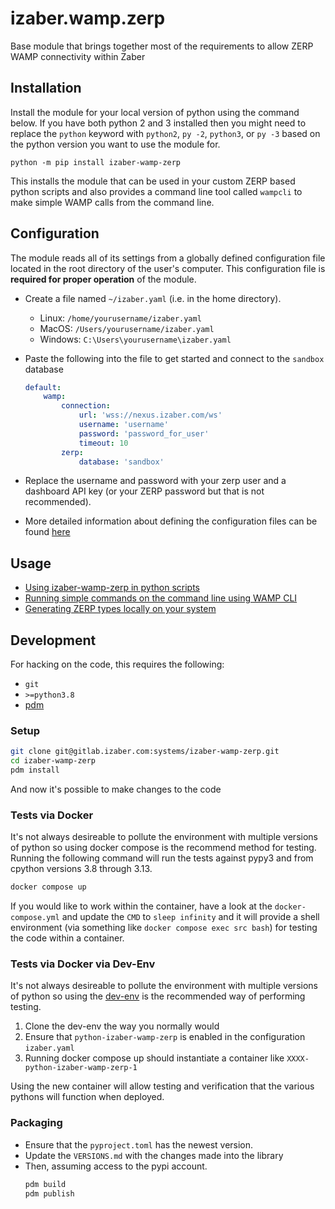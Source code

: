 # izaber.wamp.zerp

Base module that brings together most of the requirements to allow ZERP WAMP connectivity within Zaber

## Installation

Install the module for your local version of python using the command below. If you have both python 2 and 3 installed then you might need to replace the `python` keyword with `python2`, `py -2`, `python3`, or `py -3` based on the python version you want to use the module for.

```
python -m pip install izaber-wamp-zerp
```

This installs the module that can be used in your custom ZERP based python scripts and also provides a command line tool called `wampcli` to make simple WAMP calls from the command line.

## Configuration

The module reads all of its settings from a globally defined configuration file located in the root directory of the user's computer. This configuration file is **required for proper operation** of the module.

- Create a file named `~/izaber.yaml` (i.e. in the home directory).
  - Linux: ``/home/yourusername/izaber.yaml``
  - MacOS: ``/Users/yourusername/izaber.yaml``
  - Windows: ``C:\Users\yourusername\izaber.yaml``

- Paste the following into the file to get started and connect to the `sandbox` database

  ```yaml
  default:
      wamp:
          connection:
              url: 'wss://nexus.izaber.com/ws'
              username: 'username'
              password: 'password_for_user'
              timeout: 10
          zerp:
              database: 'sandbox'
  ```
- Replace the username and password with your zerp user and a dashboard API key (or your ZERP password but that is not recommended).
- More detailed information about defining the configuration files can be found [here](https://github.com/zabertech/python-izaber/blob/master/docs/tutorial.rst)

## Usage

- [Using izaber-wamp-zerp in python scripts](docs/usage_in_scripts.md)
- [Running simple commands on the command line using WAMP CLI](docs/wampcli_usage.md)
- [Generating ZERP types locally on your system](docs/type_generation.md)


## Development

For hacking on the code, this requires the following:

- `git`
- `>=python3.8`
- [pdm](https://pdm-project.org/en/latest/)

### Setup

```bash
git clone git@gitlab.izaber.com:systems/izaber-wamp-zerp.git
cd izaber-wamp-zerp
pdm install
```

And now it's possible to make changes to the code

### Tests via Docker

It's not always desireable to pollute the environment with multiple versions of python so using docker compose is the recommend method for testing. Running the following command will run the tests against pypy3 and from cpython versions 3.8 through 3.13.

```bash
docker compose up
```

If you would like to work within the container, have a look at the `docker-compose.yml` and update the `CMD` to `sleep infinity` and it will provide a shell environment (via something like `docker compose exec src bash`) for testing the code within a container.


### Tests via Docker via Dev-Env

It's not always desireable to pollute the environment with multiple versions of python so using the [dev-env](https://gitlab.izaber.com/devops/dev-env) is the recommended way of performing testing.

1. Clone the dev-env the way you normally would
2. Ensure that `python-izaber-wamp-zerp` is enabled in the configuration `izaber.yaml`
3. Running docker compose up should instantiate a container like `XXXX-python-izaber-wamp-zerp-1`

Using the new container will allow testing and verification that the various pythons will function when deployed.

### Packaging

- Ensure that the `pyproject.toml` has the newest version.
- Update the `VERSIONS.md` with the changes made into the library
- Then, assuming access to the pypi account.
    ```bash
    pdm build
    pdm publish
    ```


